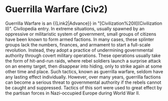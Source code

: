 # Guerrilla Warfare (Civ2)

 Guerrilla Warfare is an {{Link2|Advance}} in "[Civilization%20II](Civilization II)".
Civilopedia entry.
In extreme situations, usually spawned by an oppressive or militaristic system of government, small groups of citizens have been known to form armed factions. In many cases, these splinter groups lack the numbers, finances, and armament to start a full-scale revolution. Instead, they adopt a practice of undermining governmental authority through covert military operations. These operations usually take the form of hit-and-run raids, where rebel soldiers launch a surprise attack on an enemy target, then disappear into hiding, only to strike again at some other time and place. Such tactics, known as guerrilla warfare, seldom have any lasting effect individually. However, over many years, guerrilla factions can become a serious threat to governmental authority if the rebels cannot be caught and suppressed. Tactics of this sort were used to great effect by the partisan forces in Nazi-occupied Europe during World War II.
